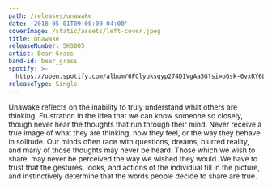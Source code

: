 ```yaml
---
path: /releases/unawake
date: '2018-05-01T09:00:00-04:00'
coverImage: /static/assets/left-cover.jpeg
title: Unawake
releaseNumber: 5KS005
artist: Bear Grass
band-id: bear_grass
spotify: >-
  https://open.spotify.com/album/6FClyuksqyp274D1VgAa5G?si=oGsk-0vxRY6LnvH2QEKpOQ
releaseType: Single
---
```

Unawake reflects on the inability to truly understand what others are thinking. Frustration in the idea that we can know someone so closely, though never hear the thoughts that run through their mind. Never receive a true image of what they are thinking, how they feel, or the way they behave in solitude. Our minds often race with questions, dreams, blurred reality, and many of those thoughts may never be heard. Those which we wish to share, may never be perceived the way we wished they would. We have to trust that the gestures, looks, and actions of the individual fill in the picture, and instinctively determine that the words people decide to share are true.
